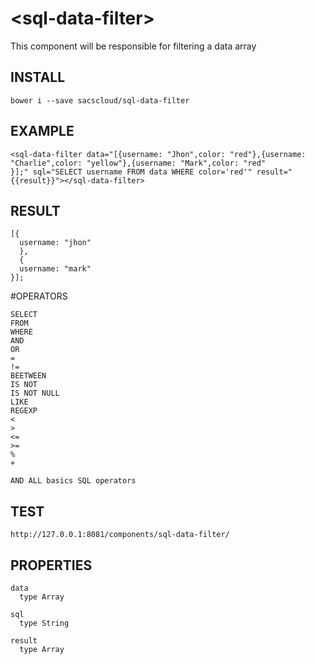 # \<sql-data-filter\>

This component will be responsible for filtering a data array

## INSTALL

  ```
bower i --save sacscloud/sql-data-filter
  ```
  
##  EXAMPLE
  
  ```
  <sql-data-filter data="[{username: "Jhon",color: "red"},{username: "Charlie",color: "yellow"},{username: "Mark",color: "red"
  }];" sql="SELECT username FROM data WHERE color='red'" result="{{result}}"></sql-data-filter>
```

## RESULT 
```
[{
  username: "jhon"
  },
  {
  username: "mark"
}];
```

#OPERATORS

```
SELECT
FROM
WHERE
AND
OR
=
!=
BEETWEEN
IS NOT
IS NOT NULL
LIKE
REGEXP
<
>
<=
>=
%
+

AND ALL basics SQL operators
```

## TEST

`http://127.0.0.1:8081/components/sql-data-filter/`




## PROPERTIES

```
data 
  type Array
  
sql
  type String
 
result
  type Array
  ```
